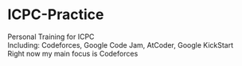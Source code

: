 # ICPC-Practice
Personal Training for ICPC \
Including: Codeforces, Google Code Jam, AtCoder, Google KickStart \
Right now my main focus is Codeforces

